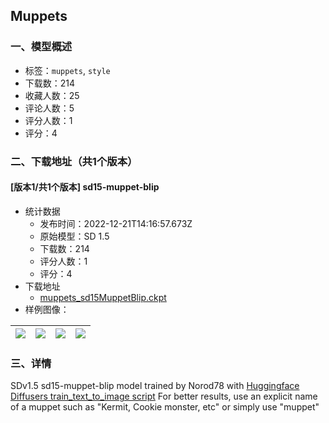 ## Muppets
### 一、模型概述

- 标签：`muppets`, `style`
- 下载数：214
- 收藏人数：25
- 评论人数：5
- 评分人数：1
- 评分：4

### 二、下载地址（共1个版本）

#### [版本1/共1个版本] sd15-muppet-blip

- 统计数据
  - 发布时间：2022-12-21T14:16:57.673Z
  - 原始模型：SD 1.5
  - 下载数：214
  - 评分人数：1
  - 评分：4
- 下载地址
  - [muppets_sd15MuppetBlip.ckpt](https://civitai.com/api/download/models/1797)
- 样例图像：

| <img src="https://image.civitai.com/xG1nkqKTMzGDvpLrqFT7WA/1e90fba9-606c-429a-e35f-432df2630a00/width=450/15842.jpeg" /> | <img src="https://image.civitai.com/xG1nkqKTMzGDvpLrqFT7WA/63f704a3-615a-4165-d5fd-b80886cf9100/width=450/15854.jpeg" /> | <img src="https://image.civitai.com/xG1nkqKTMzGDvpLrqFT7WA/ad434559-9caf-4ef0-f3b9-d9bebd44bd00/width=450/15853.jpeg" /> | <img src="https://image.civitai.com/xG1nkqKTMzGDvpLrqFT7WA/b95c35da-a537-4453-ff57-a9df70223600/width=450/15852.jpeg" /> |
| ---- | ---- | ---- | ---- |


### 三、详情
<p>SDv1.5 sd15-muppet-blip model trained by Norod78 with <a href="https://github.com/huggingface/diffusers/blob/main/examples/text_to_image/train_text_to_image.py" rel="ugc" target="_blank">Huggingface Diffusers train_text_to_image script</a> For better results, use an explicit name of a muppet such as "Kermit, Cookie monster, etc" or simply use "muppet"</p>